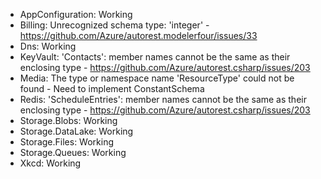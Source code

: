 - AppConfiguration: Working
- Billing: Unrecognized schema type: 'integer' - https://github.com/Azure/autorest.modelerfour/issues/33
- Dns: Working
- KeyVault: 'Contacts': member names cannot be the same as their enclosing type - https://github.com/Azure/autorest.csharp/issues/203
- Media: The type or namespace name 'ResourceType' could not be found - Need to implement ConstantSchema
- Redis: 'ScheduleEntries': member names cannot be the same as their enclosing type - https://github.com/Azure/autorest.csharp/issues/203
- Storage.Blobs: Working
- Storage.DataLake: Working
- Storage.Files: Working
- Storage.Queues: Working
- Xkcd: Working